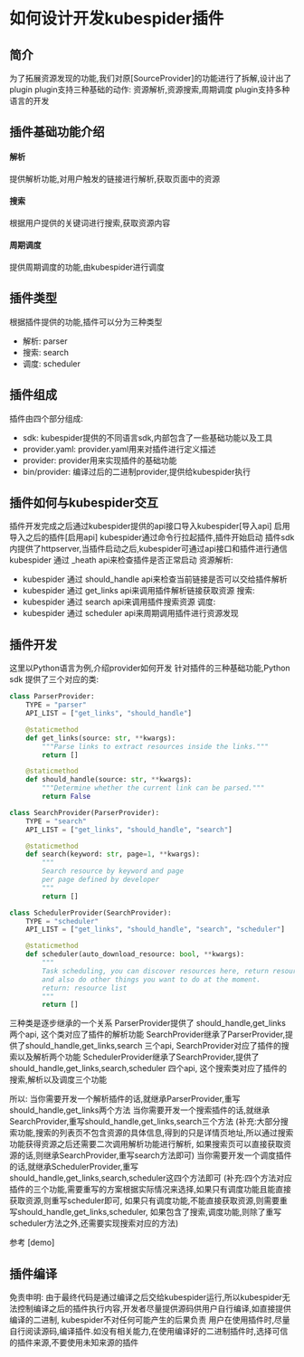 # 如何设计开发kubespider插件

## 简介

为了拓展资源发现的功能,我们对原[SourceProvider]的功能进行了拆解,设计出了plugin
plugin支持三种基础的动作: 资源解析,资源搜索,周期调度
plugin支持多种语言的开发

## 插件基础功能介绍

#### 解析

提供解析功能,对用户触发的链接进行解析,获取页面中的资源

#### 搜索

根据用户提供的关键词进行搜索,获取资源内容

#### 周期调度

提供周期调度的功能,由kubespider进行调度

## 插件类型

根据插件提供的功能,插件可以分为三种类型

- 解析: parser
- 搜索: search
- 调度: scheduler

## 插件组成

插件由四个部分组成:

- sdk: kubespider提供的不同语言sdk,内部包含了一些基础功能以及工具
- provider.yaml: provider.yaml用来对插件进行定义描述
- provider: provider用来实现插件的基础功能
- bin/provider: 编译过后的二进制provider,提供给kubespider执行

## 插件如何与kubespider交互

插件开发完成之后通过kubespider提供的api接口导入kubespider[导入api]
启用导入之后的插件[启用api]
kubespider通过命令行拉起插件,插件开始启动
插件sdk内提供了httpserver,当插件启动之后,kubespider可通过api接口和插件进行通信
kubespider 通过 _heath api来检查插件是否正常启动
资源解析:
- kubespider 通过 should_handle api来检查当前链接是否可以交给插件解析
- kubespider 通过 get_links api来调用插件解析链接获取资源
搜索:
- kubespider 通过 search api来调用插件搜索资源
调度:
- kubespider 通过 scheduler api来周期调用插件进行资源发现

## 插件开发

这里以Python语言为例,介绍provider如何开发
针对插件的三种基础功能,Python sdk 提供了三个对应的类:

```python 解析类
class ParserProvider:
    TYPE = "parser"
    API_LIST = ["get_links", "should_handle"]

    @staticmethod
    def get_links(source: str, **kwargs):
        """Parse links to extract resources inside the links."""
        return []

    @staticmethod
    def should_handle(source: str, **kwargs):
        """Determine whether the current link can be parsed."""
        return False
```

```python 搜索类
class SearchProvider(ParserProvider):
    TYPE = "search"
    API_LIST = ["get_links", "should_handle", "search"]

    @staticmethod
    def search(keyword: str, page=1, **kwargs):
        """
        Search resource by keyword and page
        per page defined by developer
        """
        return []
```

```python 调度类
class SchedulerProvider(SearchProvider):
    TYPE = "scheduler"
    API_LIST = ["get_links", "should_handle", "search", "scheduler"]

    @staticmethod
    def scheduler(auto_download_resource: bool, **kwargs):
        """
        Task scheduling, you can discover resources here, return resources,
        and also do other things you want to do at the moment.
        return: resource list
        """
        return []
```

三种类是逐步继承的一个关系
ParserProvider提供了 should_handle,get_links 两个api, 这个类对应了插件的解析功能
SearchProvider继承了ParserProvider,提供了should_handle,get_links,search 三个api, SearchProvider对应了插件的搜索以及解析两个功能
SchedulerProvider继承了SearchProvider,提供了should_handle,get_links,search,scheduler 四个api, 这个搜索类对应了插件的搜索,解析以及调度三个功能

所以:
当你需要开发一个解析插件的话,就继承ParserProvider,重写should_handle,get_links两个方法
当你需要开发一个搜索插件的话,就继承SearchProvider,重写should_handle,get_links,search三个方法
(补充:大部分搜索功能,搜索的列表页不包含资源的具体信息,得到的只是详情页地址,所以通过搜索功能获得资源之后还需要二次调用解析功能进行解析,
如果搜索页可以直接获取资源的话,则继承SearchProvider,重写search方法即可)
当你需要开发一个调度插件的话,就继承SchedulerProvider,重写should_handle,get_links,search,scheduler这四个方法即可
(补充:四个方法对应插件的三个功能,需要重写的方案根据实际情况来选择,如果只有调度功能且能直接获取资源,则重写scheduler即可,
如果只有调度功能,不能直接获取资源,则需要重写should_handle,get_links,scheduler,
如果包含了搜索,调度功能,则除了重写scheduler方法之外,还需要实现搜索对应的方法)

参考 [demo]

## 插件编译


免责申明:
由于最终代码是通过编译之后交给kubespider运行,所以kubespider无法控制编译之后的插件执行内容,开发者尽量提供源码供用户自行编译,如直接提供编译的二进制,
kubespider不对任何可能产生的后果负责
用户在使用插件时,尽量自行阅读源码,编译插件.如没有相关能力,在使用编译好的二进制插件时,选择可信的插件来源,不要使用未知来源的插件
